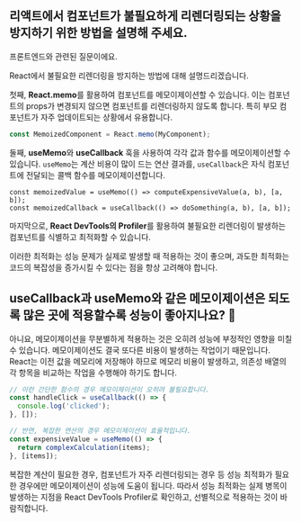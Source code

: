 ## 리액트에서 컴포넌트가 불필요하게 리렌더링되는 상황을 방지하기 위한 방법을 설명해 주세요.

프론트엔드와 관련된 질문이에요.

React에서 불필요한 리렌더링을 방지하는 방법에 대해 설명드리겠습니다.

첫째, **React.memo**를 활용하여 컴포넌트를 메모이제이션할 수 있습니다. 이는 컴포넌트의 props가 변경되지 않으면 컴포넌트를 리렌더링하지 않도록 합니다. 특히 부모 컴포넌트가 자주 업데이트되는 상황에서 유용합니다.

```js
const MemoizedComponent = React.memo(MyComponent);
```

  

둘째, **useMemo**와 **useCallback** 훅을 사용하여 각각 값과 함수를 메모이제이션할 수 있습니다. `useMemo`는 계산 비용이 많이 드는 연산 결과를, `useCallback`은 자식 컴포넌트에 전달되는 콜백 함수를 메모이제이션합니다.

```
const memoizedValue = useMemo(() => computeExpensiveValue(a, b), [a, b]);
const memoizedCallback = useCallback(() => doSomething(a, b), [a, b]);
```

  

마지막으로, **React DevTools의 Profiler**를 활용하여 불필요한 리렌더링이 발생하는 컴포넌트를 식별하고 최적화할 수 있습니다.

이러한 최적화는 성능 문제가 실제로 발생할 때 적용하는 것이 좋으며, 과도한 최적화는 코드의 복잡성을 증가시킬 수 있다는 점을 항상 고려해야 합니다.

## useCallback과 useMemo와 같은 메모이제이션은 되도록 많은 곳에 적용할수록 성능이 좋아지나요? 🤔

아니요, 메모이제이션을 무분별하게 적용하는 것은 오히려 성능에 부정적인 영향을 미칠 수 있습니다. 메모이제이션도 결국 또다른 비용이 발생하는 작업이기 때문입니다. React는 이전 값을 메모리에 저장해야 하므로 메모리 비용이 발생하고, 의존성 배열의 각 항목을 비교하는 작업을 수행해야 하기도 합니다.

```jsx
// 이런 간단한 함수의 경우 메모이제이션이 오히려 불필요합니다.
const handleClick = useCallback(() => {
  console.log('clicked');
}, []);

// 반면, 복잡한 연산의 경우 메모이제이션이 효율적입니다.
const expensiveValue = useMemo(() => {
  return complexCalculation(items);
}, [items]);
```

복잡한 계산이 필요한 경우, 컴포넌트가 자주 리렌더링되는 경우 등 성능 최적화가 필요한 경우에만 메모이제이션이 성능에 도움이 됩니다. 따라서 성능 최적화는 실제 병목이 발생하는 지점을 React DevTools Profiler로 확인하고, 선별적으로 적용하는 것이 바람직합니다.